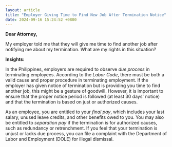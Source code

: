 ```yaml
---
layout: article
title: "Employer Giving Time to Find New Job After Termination Notice"
date: 2024-09-16 15:24:52 +0800
---
```


<p><strong>Dear Attorney,</strong></p><p>My employer told me that they will give me time to find another job after notifying me about my termination. What are my rights in this situation?</p><p><strong>Insights:</strong></p><p>In the Philippines, employers are required to observe <em>due process</em> in terminating employees. According to the <em>Labor Code</em>, there must be both a valid cause and proper procedure in terminating employment. If the employer has given notice of termination but is providing you time to find another job, this might be a gesture of goodwill. However, it is important to ensure that the proper notice period is followed (at least 30 days' notice) and that the termination is based on just or authorized causes.</p><p>As an employee, you are entitled to your <em>final pay</em>, which includes your last salary, unused leave credits, and other benefits owed to you. You may also be entitled to <em>separation pay</em> if the termination is for authorized causes, such as redundancy or retrenchment. If you feel that your termination is unjust or lacks due process, you can file a complaint with the Department of Labor and Employment (DOLE) for illegal dismissal.</p>
